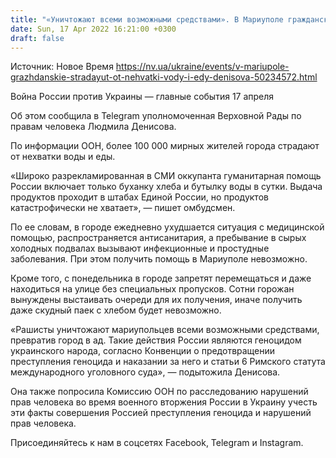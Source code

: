 ```yaml
---
title: "«Уничтожают всеми возможными средствами». В Мариуполе гражданские страдают от нехватки воды и еды — Денисова"
date: Sun, 17 Apr 2022 16:21:00 +0300
draft: false
---
```

Источник: Новое Время https://nv.ua/ukraine/events/v-mariupole-grazhdanskie-stradayut-ot-nehvatki-vody-i-edy-denisova-50234572.html


Война России против Украины — главные события 17 апреля

Об этом сообщила в Telegram уполномоченная Верховной Рады по правам человека Людмила Денисова.

По информации ООН, более 100 000 мирных жителей города страдают от нехватки воды и еды.

 «Широко разрекламированная в СМИ оккупанта гуманитарная помощь России включает только буханку хлеба и бутылку воды в сутки. Выдача продуктов проходит в штабах Единой России, но продуктов катастрофически не хватает», — пишет омбудсмен.

 По ее словам, в городе ежедневно ухудшается ситуация с медицинской помощью, распространяется антисанитария, а пребывание в сырых холодных подвалах вызывают инфекционные и простудные заболевания. При этом получить помощь в Мариуполе невозможно.

 Кроме того, с понедельника в городе запретят перемещаться и даже находиться на улице без специальных пропусков. Сотни горожан вынуждены выстаивать очереди для их получения, иначе получить даже скудный паек с хлебом будет невозможно.

 «Рашисты уничтожают мариупольцев всеми возможными средствами, превратив город в ад. Такие действия России являются геноцидом украинского народа, согласно Конвенции о предотвращении преступления геноцида и наказании за него и статьи 6 Римского статута международного уголовного суда», — подытожила Денисова.

 Она также попросила Комиссию ООН по расследованию нарушений прав человека во время военного вторжения России в Украину учесть эти факты совершения Россией преступления геноцида и нарушений прав человека.

Присоединяйтесь к нам в соцсетях Facebook, Telegram и Instagram.

